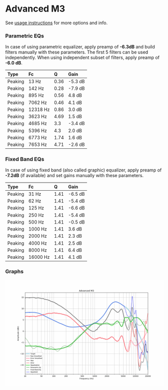 # Advanced M3
See [usage instructions](https://github.com/jaakkopasanen/AutoEq#usage) for more options and info.

### Parametric EQs
In case of using parametric equalizer, apply preamp of **-6.3dB** and build filters manually
with these parameters. The first 5 filters can be used independently.
When using independent subset of filters, apply preamp of **-6.0 dB**.

| Type    | Fc       |    Q | Gain    |
|:--------|:---------|:-----|:--------|
| Peaking | 13 Hz    | 0.36 | -5.3 dB |
| Peaking | 142 Hz   | 0.28 | -7.9 dB |
| Peaking | 895 Hz   | 0.56 | 4.8 dB  |
| Peaking | 7062 Hz  | 0.46 | 4.1 dB  |
| Peaking | 12318 Hz | 0.86 | 3.0 dB  |
| Peaking | 3623 Hz  | 4.69 | 1.5 dB  |
| Peaking | 4685 Hz  | 3.3  | -3.4 dB |
| Peaking | 5396 Hz  | 4.3  | 2.0 dB  |
| Peaking | 6773 Hz  | 1.74 | 1.6 dB  |
| Peaking | 7653 Hz  | 4.71 | -2.6 dB |

### Fixed Band EQs
In case of using fixed band (also called graphic) equalizer, apply preamp of **-7.2dB**
(if available) and set gains manually with these parameters.

| Type    | Fc       |    Q | Gain    |
|:--------|:---------|:-----|:--------|
| Peaking | 31 Hz    | 1.41 | -6.5 dB |
| Peaking | 62 Hz    | 1.41 | -5.4 dB |
| Peaking | 125 Hz   | 1.41 | -6.6 dB |
| Peaking | 250 Hz   | 1.41 | -5.4 dB |
| Peaking | 500 Hz   | 1.41 | -0.5 dB |
| Peaking | 1000 Hz  | 1.41 | 3.6 dB  |
| Peaking | 2000 Hz  | 1.41 | 2.3 dB  |
| Peaking | 4000 Hz  | 1.41 | 2.5 dB  |
| Peaking | 8000 Hz  | 1.41 | 6.4 dB  |
| Peaking | 16000 Hz | 1.41 | 4.1 dB  |

### Graphs
![](./Advanced%20M3.png)
